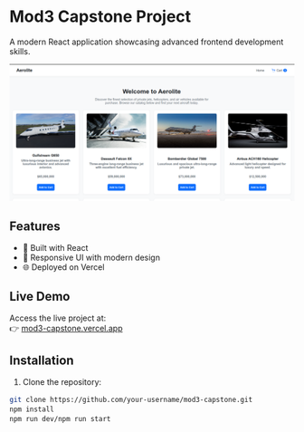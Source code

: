 # Mod3 Capstone Project

A modern React application showcasing advanced frontend development skills.


![Project Screenshot](./screenshot/screenshot.jpg)  


## Features

- 🚀 Built with React
- 🎨 Responsive UI with modern design
- 🌐 Deployed on Vercel

## Live Demo

Access the live project at:  
👉 [mod3-capstone.vercel.app](https://mod3-capstone.vercel.app)

## Installation

1. Clone the repository:
```bash
git clone https://github.com/your-username/mod3-capstone.git
npm install
npm run dev/npm run start

